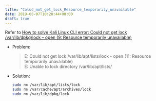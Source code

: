 ```yaml
---
title: "Colud_not_get_lock_Resource_temporarily_unavailable"
date: 2019-08-07T10:20:44+08:00
draft: true
---
```


Refer to [How to solve Kali Linux CLI error: Could not get lock /var/lib/dpkg/lock – open (9: Resource temporarily unavailable)](https://ourcodeworld.com/articles/read/824/how-to-solve-kali-linux-cli-error-could-not-get-lock-var-lib-dpkg-lock-open-9-resource-temporarily-unavailable)

- Problem:
    >E: Could not get lock /var/lib/apt/lists/lock - open (11: Resource temporarily unavailable)    <br/>
    >E: Unable to lock directory /var/lib/apt/lists/

- Solution:
    ```sh
    sudo rm /var/lib/apt/lists/lock
    sudo rm /var/cache/apt/archives/lock
    sudo rm /var/lib/dpkg/lock
    ```